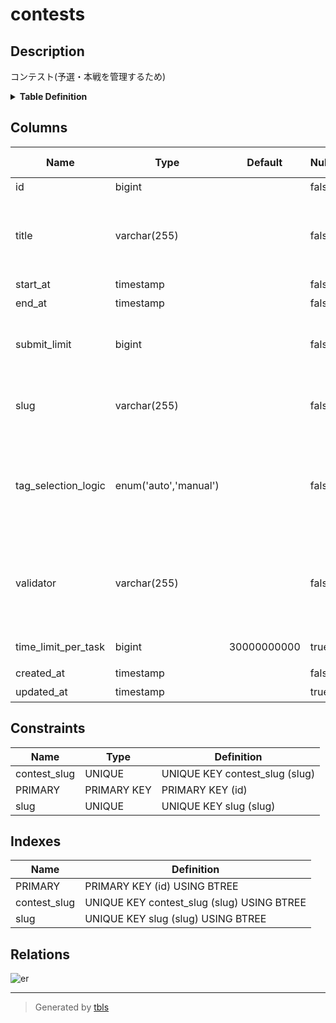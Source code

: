 # contests

## Description

コンテスト(予選・本戦を管理するため)

<details>
<summary><strong>Table Definition</strong></summary>

```sql
CREATE TABLE `contests` (
  `id` bigint NOT NULL AUTO_INCREMENT,
  `title` varchar(255) COLLATE utf8mb4_bin NOT NULL,
  `start_at` timestamp NOT NULL,
  `end_at` timestamp NOT NULL,
  `submit_limit` bigint NOT NULL,
  `slug` varchar(255) COLLATE utf8mb4_bin NOT NULL,
  `tag_selection_logic` enum('auto','manual') COLLATE utf8mb4_bin NOT NULL,
  `validator` varchar(255) COLLATE utf8mb4_bin NOT NULL,
  `time_limit_per_task` bigint DEFAULT '30000000000',
  `created_at` timestamp NOT NULL,
  `updated_at` timestamp NULL DEFAULT NULL,
  PRIMARY KEY (`id`),
  UNIQUE KEY `slug` (`slug`),
  UNIQUE KEY `contest_slug` (`slug`)
) ENGINE=InnoDB AUTO_INCREMENT=[Redacted by tbls] DEFAULT CHARSET=utf8mb4 COLLATE=utf8mb4_bin
```

</details>

## Columns

| Name | Type | Default | Nullable | Extra Definition | Children | Parents | Comment |
| ---- | ---- | ------- | -------- | ---------------- | -------- | ------- | ------- |
| id | bigint |  | false | auto_increment | [submits](submits.md) |  | コンテストID(PK) |
| title | varchar(255) |  | false |  |  |  | コンテスト名 e.g.) 2023 情報科学実験A ベンチマークコンテスト 予選 |
| start_at | timestamp |  | false |  |  |  | 開始日時 |
| end_at | timestamp |  | false |  |  |  | 終了日時 |
| submit_limit | bigint |  | false |  |  |  | グループが提出できる回数(SUCCESS のみカウントされる) |
| slug | varchar(255) |  | false |  |  |  | コンテストの識別子(unique) e.g.) exp-a-2023-qual. |
| tag_selection_logic | enum('auto','manual') |  | false |  |  |  | auto: {slug}/random.txt から選出される / manual: {slug}/\d.txt から選出される(\d は試行回数) |
| validator | varchar(255) |  | false |  |  |  | レスポンスの validator。実装されている validator は proto に定義されている。 |
| time_limit_per_task | bigint | 30000000000 | true |  |  |  | タスクごとの制限時間(ms) |
| created_at | timestamp |  | false |  |  |  | 作成日時 |
| updated_at | timestamp |  | true |  |  |  | 更新日時 |

## Constraints

| Name | Type | Definition |
| ---- | ---- | ---------- |
| contest_slug | UNIQUE | UNIQUE KEY contest_slug (slug) |
| PRIMARY | PRIMARY KEY | PRIMARY KEY (id) |
| slug | UNIQUE | UNIQUE KEY slug (slug) |

## Indexes

| Name | Definition |
| ---- | ---------- |
| PRIMARY | PRIMARY KEY (id) USING BTREE |
| contest_slug | UNIQUE KEY contest_slug (slug) USING BTREE |
| slug | UNIQUE KEY slug (slug) USING BTREE |

## Relations

![er](contests.svg)

---

> Generated by [tbls](https://github.com/k1LoW/tbls)
